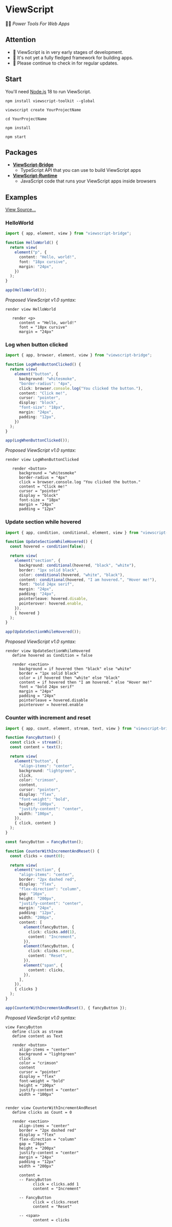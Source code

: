 # ViewScript

🧑‍🏭 _Power Tools For Web Apps_

## Attention

- 👋 ViewScript is in very early stages of development.
- 💁 It's not yet a fully fledged framework for building apps.
- 🙏 Please continue to check in for regular updates.

## Start

You'll need [Node.js](https://nodejs.org/) 18 to run ViewScript.

```
npm install viewscript-toolkit --global

viewscript create YourProjectName

cd YourProjectName

npm install

npm start
```

## Packages

- [**ViewScript-Bridge**](https://github.com/alexyuly/ViewScript-Bridge)
  - TypeScript API that you can use to build ViewScript apps
- [**ViewScript-Runtime**](https://github.com/alexyuly/ViewScript-Runtime)
  - JavaScript code that runs your ViewScript apps inside browsers

## Examples

[View Source...](https://github.com/alexyuly/ViewScript-Toolkit/tree/main/examples/bridge/src)

### HelloWorld

```ts
import { app, element, view } from "viewscript-bridge";

function HelloWorld() {
  return view(
    element("p", {
      content: "Hello, world!",
      font: "18px cursive",
      margin: "24px",
    })
  );
}

app(HelloWorld());
```

_Proposed ViewScript v1.0 syntax:_

```
render view HelloWorld

   render <p>
      content = "Hello, world!"
      font = "18px cursive"
      margin = "24px"
```

### Log when button clicked

```ts
import { app, browser, element, view } from "viewscript-bridge";

function LogWhenButtonClicked() {
  return view(
    element("button", {
      background: "whitesmoke",
      "border-radius": "4px",
      click: browser.console.log("You clicked the button."),
      content: "Click me!",
      cursor: "pointer",
      display: "block",
      "font-size": "18px",
      margin: "24px",
      padding: "12px",
    })
  );
}

app(LogWhenButtonClicked());
```

_Proposed ViewScript v1.0 syntax:_

```
render view LogWhenButtonClicked

   render <button>
      background = "whitesmoke"
      border-radius = "4px"
      click = browser.console.log "You clicked the button."
      content = "Click me!"
      cursor = "pointer"
      display = "block"
      font-size = "18px"
      margin = "24px"
      padding = "12px"
```

### Update section while hovered

```ts
import { app, condition, conditional, element, view } from "viewscript-bridge";

function UpdateSectionWhileHovered() {
  const hovered = condition(false);

  return view(
    element("section", {
      background: conditional(hovered, "black", "white"),
      border: "1px solid black",
      color: conditional(hovered, "white", "black"),
      content: conditional(hovered, "I am hovered.", "Hover me!"),
      font: "bold 24px serif",
      margin: "24px",
      padding: "24px",
      pointerleave: hovered.disable,
      pointerover: hovered.enable,
    }),
    { hovered }
  );
}

app(UpdateSectionWhileHovered());
```

_Proposed ViewScript v1.0 syntax:_

```
render view UpdateSectionWhileHovered
   define hovered as Condition = false

   render <section>
      background = if hovered then "black" else "white"
      border = "1px solid black"
      color = if hovered then "white" else "black"
      content = if hovered then "I am hovered." else "Hover me!"
      font = "bold 24px serif"
      margin = "24px"
      padding = "24px"
      pointerleave = hovered.disable
      pointerover = hovered.enable
```

### Counter with increment and reset

```ts
import { app, count, element, stream, text, view } from "viewscript-bridge";

function FancyButton() {
  const click = stream();
  const content = text();

  return view(
    element("button", {
      "align-items": "center",
      background: "lightgreen",
      click,
      color: "crimson",
      content,
      cursor: "pointer",
      display: "flex",
      "font-weight": "bold",
      height: "100px",
      "justify-content": "center",
      width: "100px",
    }),
    { click, content }
  );
}

const fancyButton = FancyButton();

function CounterWithIncrementAndReset() {
  const clicks = count(0);

  return view(
    element("section", {
      "align-items": "center",
      border: "2px dashed red",
      display: "flex",
      "flex-direction": "column",
      gap: "16px",
      height: "200px",
      "justify-content": "center",
      margin: "24px",
      padding: "12px",
      width: "200px",
      content: [
        element(fancyButton, {
          click: clicks.add(1),
          content: "Increment",
        }),
        element(fancyButton, {
          click: clicks.reset,
          content: "Reset",
        }),
        element("span", {
          content: clicks,
        }),
      ],
    }),
    { clicks }
  );
}

app(CounterWithIncrementAndReset(), { fancyButton });
```

_Proposed ViewScript v1.0 syntax:_

```
view FancyButton
   define click as stream
   define content as Text

   render <button>
      align-items = "center"
      background = "lightgreen"
      click
      color = "crimson"
      content
      cursor = "pointer"
      display = "flex"
      font-weight = "bold"
      height = "100px"
      justify-content = "center"
      width = "100px"


render view CounterWithIncrementAndReset
   define clicks as Count = 0

   render <section>
      align-items = "center"
      border = "2px dashed red"
      display = "flex"
      flex-direction = "column"
      gap = "16px"
      height = "200px"
      justify-content = "center"
      margin = "24px"
      padding = "12px"
      width = "200px"

      content =
      -- FancyButton
            click = clicks.add 1
            content = "Increment"

      -- FancyButton
            click = clicks.reset
            content = "Reset"

      -- <span>
            content = clicks
```
